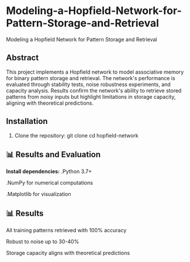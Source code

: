 # Modeling-a-Hopfield-Network-for-Pattern-Storage-and-Retrieval
Modeling a Hopfield Network for Pattern Storage and Retrieval

## Abstract
This project implements a Hopfield network to model associative memory for binary pattern storage and retrieval. The network's performance is evaluated through stability tests, noise robustness experiments, and capacity analysis. Results confirm the network's ability to retrieve stored patterns from noisy inputs but highlight limitations in storage capacity, aligning with theoretical predictions.

## Installation
1. Clone the repository:
git clone <repository-url>
cd hopfield-network
 
## 📊 Results and Evaluation

**Install dependencies:**
  .Python 3.7+

  .NumPy for numerical computations

  .Matplotlib for visualization

## 📊 Results

All training patterns retrieved with 100% accuracy

Robust to noise up to 30-40%

Storage capacity aligns with theoretical predictions
  
